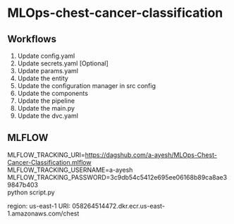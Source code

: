 # MLOps-chest-cancer-classification

## Workflows

1. Update config.yaml
2. Update secrets.yaml [Optional]
3. Update params.yaml
4. Update the entity
5. Update the configuration manager in src config
6. Update the components
7. Update the pipeline
8. Update the main.py
9. Update the dvc.yaml

## MLFLOW
MLFLOW_TRACKING_URI=https://dagshub.com/a-ayesh/MLOps-Chest-Cancer-Classification.mlflow \
MLFLOW_TRACKING_USERNAME=a-ayesh \
MLFLOW_TRACKING_PASSWORD=3c9db54c5412e695ee06168b89ca8ae39847b403 \
python script.py

region: us-east-1
URI: 058264514472.dkr.ecr.us-east-1.amazonaws.com/chest
